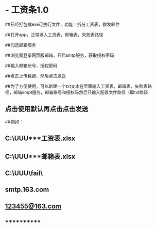 # - 工资条1.0
##已经打包成exe可执行文件，功能：拆分工资表，群发邮件

##打开app，正常填入工资表，邮箱表，失败表路径

##勾选邮箱服务

##浏览器登录网页版邮箱，开启smtp服务，获取授权密码

##输入邮箱账号，授权密码

##点击上传数据，然后点击发送

##为了方便使用，可以新建一个txt文本在里面输入工资表，邮箱表，失败表路径，邮箱smpt服务，邮箱账号和授权码然后只输入配置文件路径（即txt路径
## 点击使用默认再点击点击发送

##例如：
## C:\UUU\***工资表.xlsx
## C:\UUU\***邮箱表.xlsx
## C:\UUU\fail\
## smtp.163.com
## 123455@163.com
## **********
